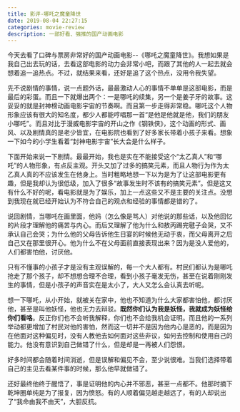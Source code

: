 ```yaml
---
title: 影评-哪吒之魔童降世	
date: 2019-08-04 22:27:15
categories: movie-review
description: 一部好看、强推的国产动画电影
---
```


今天去看了口碑与票房非常好的国产动画电影--《哪吒之魔童降世》。我想如果是我自己出去玩的话，去看这部电影的动力会非常小吧，而跟了其他的人一起去就会想着追一追热点。不过，就结果来看，还好是追了这个热点，没用令我失望。

先不说剧情的事情，说一点题外话，最最激动人心的事情不单单是这部电影，而是最后的彩蛋。而且一下就爆出两个：一是哪吒的续集，另一个是姜子牙的故事。这妥妥的就是封神榜动画电影宇宙的节奏啊。而且第一步走得非常稳。哪吒这个人物形象应该有很大的知名度，都少人都能哼唱那一首“是他是他就是他，我们的朋友小哪吒”。而且对比于漫威电影宇宙的开山之作《钢铁侠》，这个动画的形式、画风、以及剧情真的是老少皆宜，在电影院也看到了好多家长带着小孩子来看。想象一下如今的小学生看着“封神电影宇宙”长大会是什么样子。

下面开始来说一下剧情。最最开始，我也是实在不能接受这个“太乙真人”和“哪吒”的人物形象，有点反主观。开头又加了过多的搞笑元素，而且人物行为作为太乙真人真的不应该发生在他身上。当时粗略地想一下以为是为了让这部电影更有趣，但是我却认为很低级，加入了很多“故事发生时不该有的搞笑元素”。但是这又有什么不好的呢，看电影就是为了娱乐，加上一点这些又不是主要的关注点。没想到我现在就已经开始认为不符合自己的观点和经验的事情都是错的了。

说回剧情，当哪吒在画里面，他妈（怎么像是骂人）对他说的那些话，以及他回忆的片段才理解他的痛苦与内心。而后又理解了他为什么和敖丙踢完毽子会哭，又不承认自己会哭；为什么他的父母告诉他生日宴的时候他无动于衷，而父母离开之后自己又在那里很开心。他为什么不在父母面前直接表现出来？因为是没人爱他的，人们都害怕他，讨厌他。

只有不懂事的小孩子才是没有主观误解的，每一个大人都有。村民们都认为是哪吒抢走了那个孩子，却不想想合理不合理，看到小孩子毫发无伤，甚至在说着刚刚发生的事情，但是小孩子的声音实在是太小了，大人又怎么会认真去听呢。

想一下哪吒，从小开始，就被关在家中，他也不知道为什么大家都害怕他，都讨厌他，甚至是叫他妖怪，他也无力去辩驳。**既然你们认为我是妖怪，我就成为妖怪给你们看咯**。反正你们也不会听我解释，你们也不会给我机会证明。而且他的一系列举动都更增加了村民对他的害怕，然而这一切并不是因为他内心是恶的，而是因为在他面对这种偏见时，没有人教他去如何面对这些非议，如何去控制和使用自己的能力。他没有意识到自己做错了什么，但是却是一再被人们怨恨。

好多时间都会随着时间消逝，但是误解和偏见不会，至少说很难。当我们选择带着自己的主见去看某件事的时候，那么他早就做错了。

还好最终他终于醒悟了，事是证明他的内心并不邪恶，甚至一点都不。他那时摘下乾坤圈单纯是为了报复，因为愤怒。有的人顺着偏见越走越远了，有的人却说出了“我命由我不由天”，大胆反抗。